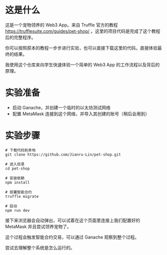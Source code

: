 # 这是什么

这是一个宠物领养的 Web3 App。来自 Truffle 官方的教程 https://trufflesuite.com/guides/pet-shop/ 。这里的项目代码是完成了这个教程后的完整程序。

你可以按照原本的教程一步步进行实验，也可以直接下载这里的代码，直接体验最终的结果。

我使用这个仓库来向学生快速体验一个简单的 Web3 App 的工作流程以及背后的原理。

# 实验准备

-   启动 Ganache，并创建一个临时的以太坊测试网络
-   配置 MetaMask 连接到这个网络，并导入其创建的账号（稍后会用到）

# 实验步骤

```
# 下载代码到本地
git clone https://github.com/Jianru-Lin/pet-shop.git

# 进入目录
cd pet-shop

# 安装依赖
npm install

# 部署智能合约
truffle migrate

# 启动
npm run dev
```

接下来浏览器会自动弹出，可以试着在这个页面里连接上我们配置好的 MetaMask 并且尝试领养宠物了。

这个过程会触发智能合约交易，可以通过 Ganache 观察到整个过程。

尝试去理解整个系统是怎么运行的。
